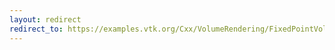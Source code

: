 ```yaml
---
layout: redirect
redirect_to: https://examples.vtk.org/Cxx/VolumeRendering/FixedPointVolumeRayCastMapperCT/
---
```

